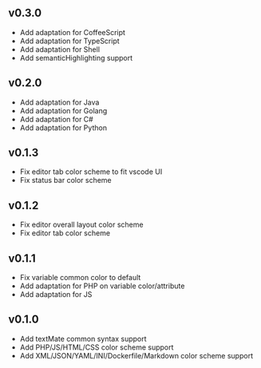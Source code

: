 ## v0.3.0
- Add adaptation for CoffeeScript
- Add adaptation for TypeScript
- Add adaptation for Shell
- Add semanticHighlighting support

## v0.2.0
- Add adaptation for Java
- Add adaptation for Golang
- Add adaptation for C#
- Add adaptation for Python

## v0.1.3
- Fix editor tab color scheme to fit vscode UI
- Fix status bar color scheme

## v0.1.2
- Fix editor overall layout color scheme
- Fix editor tab color scheme

## v0.1.1
- Fix variable common color to default
- Add adaptation for PHP on variable color/attribute
- Add adaptation for JS

## v0.1.0
- Add textMate common syntax support
- Add PHP/JS/HTML/CSS color scheme support
- Add XML/JSON/YAML/INI/Dockerfile/Markdown color scheme support
